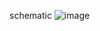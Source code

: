 schematic
![image](https://github.com/user-attachments/assets/2a81e0db-00cd-4509-b817-739bd03c4467)
